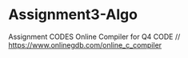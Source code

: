 # Assignment3-Algo
Assignment CODES
Online Compiler for Q4 CODE // https://www.onlinegdb.com/online_c_compiler
